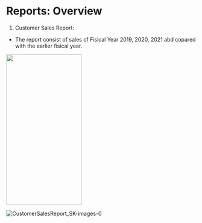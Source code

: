 # Reports: Overview

1. Customer Sales Report:
  - The report consist of sales of Fisical Year 2019, 2020, 2021 abd copared with the earlier fisical year.
    
<img src="![CustomerSalesReport_SK-images-0](https://github.com/user-attachments/assets/d1b1bfd1-a3c1-4cc4-a6d8-aca3e4b89b27)" width="200" height="400">

![CustomerSalesReport_SK-images-0](https://github.com/user-attachments/assets/d1b1bfd1-a3c1-4cc4-a6d8-aca3e4b89b27) 
